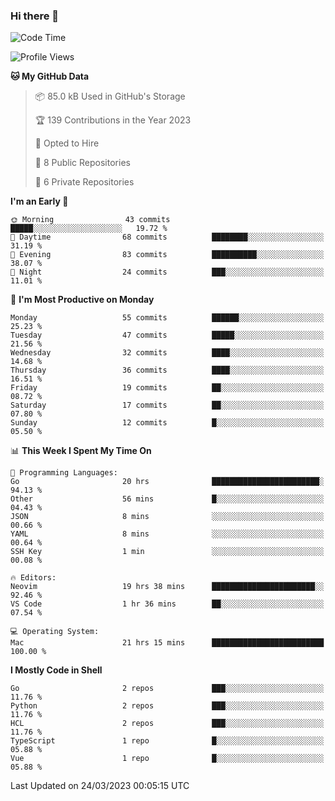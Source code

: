 ### Hi there 👋
<!--![visitors](https://visitor-badge.glitch.me/badge?page_id=d0zingcat)-->
<!--
**d0zingcat/d0zingcat** is a ✨ _special_ ✨ repository because its `README.md` (this file) appears on your GitHub profile.

Here are some ideas to get you started:

- 🔭 I’m currently working on ...
- 🌱 I’m currently learning ...
- 👯 I’m looking to collaborate on ...
- 🤔 I’m looking for help with ...
- 💬 Ask me about ...
- 📫 How to reach me: ...
- 😄 Pronouns: ...
- ⚡ Fun fact: ...
-->
<!--START_SECTION:waka-->
![Code Time](http://img.shields.io/badge/Code%20Time-2%2C451%20hrs%2024%20mins-blue)

![Profile Views](http://img.shields.io/badge/Profile%20Views-0-blue)

**🐱 My GitHub Data** 

> 📦 85.0 kB Used in GitHub's Storage 
 > 
> 🏆 139 Contributions in the Year 2023
 > 
> 💼 Opted to Hire
 > 
> 📜 8 Public Repositories 
 > 
> 🔑 6 Private Repositories 
 > 
**I'm an Early 🐤** 

```text
🌞 Morning                43 commits          █████░░░░░░░░░░░░░░░░░░░░   19.72 % 
🌆 Daytime                68 commits          ████████░░░░░░░░░░░░░░░░░   31.19 % 
🌃 Evening                83 commits          ██████████░░░░░░░░░░░░░░░   38.07 % 
🌙 Night                  24 commits          ███░░░░░░░░░░░░░░░░░░░░░░   11.01 % 
```
📅 **I'm Most Productive on Monday** 

```text
Monday                   55 commits          ██████░░░░░░░░░░░░░░░░░░░   25.23 % 
Tuesday                  47 commits          █████░░░░░░░░░░░░░░░░░░░░   21.56 % 
Wednesday                32 commits          ████░░░░░░░░░░░░░░░░░░░░░   14.68 % 
Thursday                 36 commits          ████░░░░░░░░░░░░░░░░░░░░░   16.51 % 
Friday                   19 commits          ██░░░░░░░░░░░░░░░░░░░░░░░   08.72 % 
Saturday                 17 commits          ██░░░░░░░░░░░░░░░░░░░░░░░   07.80 % 
Sunday                   12 commits          █░░░░░░░░░░░░░░░░░░░░░░░░   05.50 % 
```


📊 **This Week I Spent My Time On** 

```text
💬 Programming Languages: 
Go                       20 hrs              ████████████████████████░   94.13 % 
Other                    56 mins             █░░░░░░░░░░░░░░░░░░░░░░░░   04.43 % 
JSON                     8 mins              ░░░░░░░░░░░░░░░░░░░░░░░░░   00.66 % 
YAML                     8 mins              ░░░░░░░░░░░░░░░░░░░░░░░░░   00.64 % 
SSH Key                  1 min               ░░░░░░░░░░░░░░░░░░░░░░░░░   00.08 % 

🔥 Editors: 
Neovim                   19 hrs 38 mins      ███████████████████████░░   92.46 % 
VS Code                  1 hr 36 mins        ██░░░░░░░░░░░░░░░░░░░░░░░   07.54 % 

💻 Operating System: 
Mac                      21 hrs 15 mins      █████████████████████████   100.00 % 
```

**I Mostly Code in Shell** 

```text
Go                       2 repos             ███░░░░░░░░░░░░░░░░░░░░░░   11.76 % 
Python                   2 repos             ███░░░░░░░░░░░░░░░░░░░░░░   11.76 % 
HCL                      2 repos             ███░░░░░░░░░░░░░░░░░░░░░░   11.76 % 
TypeScript               1 repo              █░░░░░░░░░░░░░░░░░░░░░░░░   05.88 % 
Vue                      1 repo              █░░░░░░░░░░░░░░░░░░░░░░░░   05.88 % 
```




 Last Updated on 24/03/2023 00:05:15 UTC
<!--END_SECTION:waka-->

